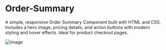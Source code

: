 # Order-Summary
A simple, responsive Order Summary Component built with HTML and CSS. Includes a hero image, pricing details, and action buttons with modern styling and hover effects. Ideal for product checkout pages.

 
![image](https://github.com/user-attachments/assets/ac4fd5f9-8aef-41f4-83fa-32af64f2f622)
